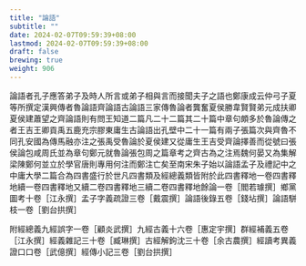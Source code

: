 ```yaml
---
title: "論語"
subtitle: ""
date: 2024-02-07T09:59:39+08:00
lastmod: 2024-02-07T09:59:39+08:00
draft: false
brewing: true
weight: 906
---
```



論語者孔子應答弟子及時人所言或弟子相與言而接聞夫子之語也鄭康成云仲弓子夏等所撰定漢興傳者魯論語齊論語古論語三家傳魯論者龔奮夏侯勝韋賢賢弟元成扶卿夏侯建蕭望之齊論語則有問王知道二篇凡二十二篇其二十篇中章句頗多於魯論傳之者王吉王卿貢禹五鹿充宗膠東庸生古論語出孔壁中二十一篇有兩子張篇次與齊魯不同孔安國為傳馬融亦注之張禹受魯論於夏侯建又從庸生王吉受齊論擇善而從號曰張侯論包咸周氏並為章句鄭元就魯論張包周之篇章考之齊古為之注焉魏何晏又為集解梁陳鄭何並立於學官唐則專用何注而鄭注亡矣至南宋朱子始以論語孟子及禮記中之中庸大學二篇合為四書盛行於世凡四書類及經總義類皆附於此四書釋地一卷四書釋地續一卷四書釋地又續二卷四書釋地三續二卷四書釋地餘論一卷［閻若璩撰］鄉黨圖考十卷［江永撰］孟子字義疏證三卷［戴震撰］論語後錄五卷［錢坫撰］論語駢枝一卷［劉台拱撰］

附經總義九經誤字一卷［顧炎武撰］九經古義十六卷［惠定宇撰］群經補義五卷［江永撰］經義雜記三十卷［臧琳撰］古經解鉤沈三十卷［余古農撰］經讀考異義證口口卷［武億撰］經傳小記三卷［劉台拱撰］